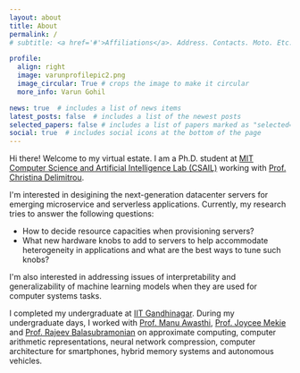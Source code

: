 ```yaml
---
layout: about
title: About
permalink: /
# subtitle: <a href='#'>Affiliations</a>. Address. Contacts. Moto. Etc.

profile:
  align: right
  image: varunprofilepic2.png
  image_circular: True # crops the image to make it circular
  more_info: Varun Gohil

news: true  # includes a list of news items
latest_posts: false  # includes a list of the newest posts
selected_papers: false # includes a list of papers marked as "selected={true}"
social: true  # includes social icons at the bottom of the page
---
```



Hi there! Welcome to my virtual estate. I am a Ph.D. student at [MIT Computer Science and Artificial Intelligence Lab (CSAIL)](https://www.csail.mit.edu/) working with [Prof. Christina Delimitrou](https://people.csail.mit.edu/delimitrou/).

I'm interested in desigining the next-generation datacenter servers for emerging microservice and serverless applications.
Currently, my research tries to answer the following questions: 
- How to decide resource capacities when provisioning servers? 
-  What new hardware knobs to add to servers to help accommodate heterogeneity in applications and what are the best ways to tune such knobs? 

I'm also interested in addressing issues of interpretability and generalizability of machine learning models when they are used for computer systems tasks.

I completed my undergraduate at [IIT Gandhinagar](https://iitgn.ac.in/). During my undergraduate days, I worked with [Prof. Manu Awasthi](https://manuawasthi.in/), [Prof. Joycee Mekie](https://joycee.people.iitgn.ac.in/) and [Prof. Rajeev Balasubramonian](https://users.cs.utah.edu/~rajeev/) on  approximate computing, computer arithmetic representations, neural network compression, computer architecture for smartphones, hybrid memory systems and autonomous vehicles.
<!-- My research interests span the entire computing stack. I am specifically fascinated by the subject of computer architecture and firmly believe that better system design would play crucial role for progress in computer technology. -->

<!-- , be it machine learning or genomics. -->

<!-- Write your biography here. Tell the world about yourself. Link to your favorite [subreddit](http://reddit.com). You can put a picture in, too. The code is already in, just name your picture `prof_pic.jpg` and put it in the `img/` folder.

Put your address / P.O. box / other info right below your picture. You can also disable any of these elements by editing `profile` property of the YAML header of your `_pages/about.md`. Edit `_bibliography/papers.bib` and Jekyll will render your [publications page](/al-folio/publications/) automatically.

Link to your social media connections, too. This theme is set up to use [Font Awesome icons](http://fortawesome.github.io/Font-Awesome/) and [Academicons](https://jpswalsh.github.io/academicons/), like the ones below. Add your Facebook, Twitter, LinkedIn, Google Scholar, or just disable all of them. -->
